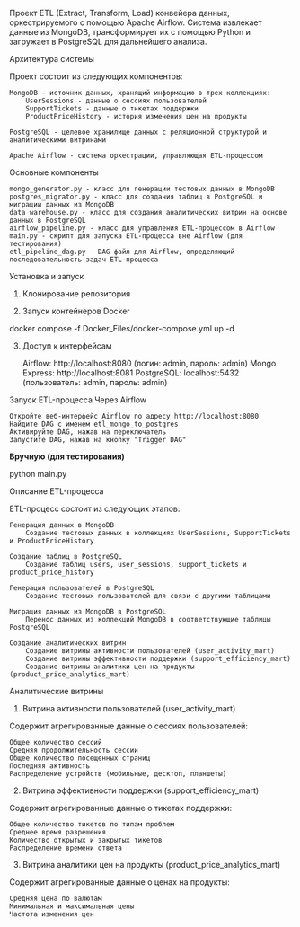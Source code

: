 Проект ETL (Extract, Transform, Load) конвейера данных, оркестрируемого с помощью Apache Airflow. Система извлекает данные из MongoDB, трансформирует их с помощью Python и загружает в PostgreSQL для дальнейшего анализа.

Архитектура системы

Проект состоит из следующих компонентов:

    MongoDB - источник данных, хранящий информацию в трех коллекциях:
        UserSessions - данные о сессиях пользователей
        SupportTickets - данные о тикетах поддержки
        ProductPriceHistory - история изменения цен на продукты

    PostgreSQL - целевое хранилище данных с реляционной структурой и аналитическими витринами

    Apache Airflow - система оркестрации, управляющая ETL-процессом

Основные компоненты

    mongo_generator.py - класс для генерации тестовых данных в MongoDB
    postgres_migrator.py - класс для создания таблиц в PostgreSQL и миграции данных из MongoDB
    data_warehouse.py - класс для создания аналитических витрин на основе данных в PostgreSQL
    airflow_pipeline.py - класс для управления ETL-процессом в Airflow
    main.py - скрипт для запуска ETL-процесса вне Airflow (для тестирования)
    etl_pipeline_dag.py - DAG-файл для Airflow, определяющий последовательность задач ETL-процесса


Установка и запуск
1. Клонирование репозитория

2. Запуск контейнеров Docker

docker compose -f Docker_Files/docker-compose.yml up -d

3. Доступ к интерфейсам

    Airflow: http://localhost:8080 (логин: admin, пароль: admin)
    Mongo Express: http://localhost:8081
    PostgreSQL: localhost:5432 (пользователь: admin, пароль: admin)

Запуск ETL-процесса
Через Airflow

    Откройте веб-интерфейс Airflow по адресу http://localhost:8080
    Найдите DAG с именем etl_mongo_to_postgres
    Активируйте DAG, нажав на переключатель
    Запустите DAG, нажав на кнопку "Trigger DAG"

**Вручную (для тестирования)**

python main.py

Описание ETL-процесса

ETL-процесс состоит из следующих этапов:

    Генерация данных в MongoDB
        Создание тестовых данных в коллекциях UserSessions, SupportTickets и ProductPriceHistory

    Создание таблиц в PostgreSQL
        Создание таблиц users, user_sessions, support_tickets и product_price_history

    Генерация пользователей в PostgreSQL
        Создание тестовых пользователей для связи с другими таблицами

    Миграция данных из MongoDB в PostgreSQL
        Перенос данных из коллекций MongoDB в соответствующие таблицы PostgreSQL

    Создание аналитических витрин
        Создание витрины активности пользователей (user_activity_mart)
        Создание витрины эффективности поддержки (support_efficiency_mart)
        Создание витрины аналитики цен на продукты (product_price_analytics_mart)

Аналитические витрины
1. Витрина активности пользователей (user_activity_mart)

Содержит агрегированные данные о сессиях пользователей:

    Общее количество сессий
    Средняя продолжительность сессии
    Общее количество посещенных страниц
    Последняя активность
    Распределение устройств (мобильные, десктоп, планшеты)

2. Витрина эффективности поддержки (support_efficiency_mart)

Содержит агрегированные данные о тикетах поддержки:

    Общее количество тикетов по типам проблем
    Среднее время разрешения
    Количество открытых и закрытых тикетов
    Распределение времени ответа

3. Витрина аналитики цен на продукты (product_price_analytics_mart)

Содержит агрегированные данные о ценах на продукты:

    Средняя цена по валютам
    Минимальная и максимальная цены
    Частота изменения цен

